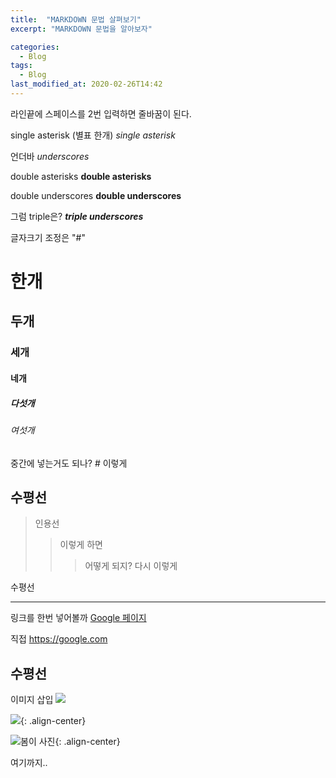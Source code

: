```yaml
---
title:  "MARKDOWN 문법 살펴보기"
excerpt: "MARKDOWN 문법을 알아보자"

categories:
  - Blog
tags:
  - Blog
last_modified_at: 2020-02-26T14:42
---
```



라인끝에 스페이스를 2번 입력하면  줄바꿈이 된다.

single asterisk (별표 한개)
*single asterisk*

언더바 
_underscores_

double asterisks
**double asterisks**

double underscores
__double underscores__

그럼 triple은?
___triple underscores___


글자크기 조정은 "#"

# 한개

## 두개

### 세개

#### 네개

##### 다섯개

###### 여섯개

중간에 넣는거도 되나? # 이렇게

수평선
-------------

>인용선
>>이렇게 하면
>>>어떻게 되지?
>다시 이렇게

수평선
* * *

링크를 한번 넣어볼까
[Google 페이지](https://google.com)

직접 <https://google.com>

수평선
----

이미지 삽입
![](~/blog/assets/images/IMG_20191221_210758.jpg)

![](~/blog/assets/images/IMG_20191221_210758.jpg){: .align-center}

![봄이 사진](~/blog/assets/images/IMG_20191221_210758.jpg "우리 봄이 사진"){: .align-center}

여기까지..



